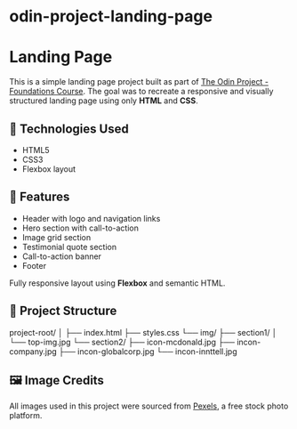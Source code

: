 # odin-project-landing-page

# Landing Page

This is a simple landing page project built as part of [The Odin Project - Foundations Course](https://www.theodinproject.com/lessons/foundations-landing-page). The goal was to recreate a responsive and visually structured landing page using only **HTML** and **CSS**.

## 🔧 Technologies Used

- HTML5
- CSS3
- Flexbox layout

## 🎯 Features

- Header with logo and navigation links  
- Hero section with call-to-action  
- Image grid section  
- Testimonial quote section  
- Call-to-action banner  
- Footer

Fully responsive layout using **Flexbox** and semantic HTML.

## 📁 Project Structure

project-root/
│
├── index.html
├── styles.css
└── img/
    ├── section1/
    │   └── top-img.jpg
    └── section2/
        ├── icon-mcdonald.jpg
        ├── incon-company.jpg
        ├── incon-globalcorp.jpg
        └── incon-innttell.jpg

## 🖼️ Image Credits

All images used in this project were sourced from [Pexels](https://www.pexels.com/it-it/), a free stock photo platform.
